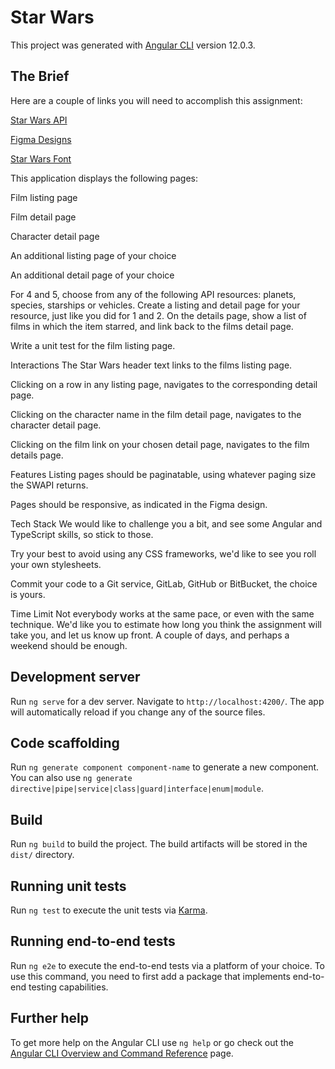 # Star Wars

This project was generated with [Angular CLI](https://github.com/angular/angular-cli) version 12.0.3.

## The Brief

Here are a couple of links you will need to accomplish this assignment:

[Star Wars API](https://swapi.dev/)

[Figma Designs](https://www.figma.com/file/Eq2Dxscp7ylJq9osa0XoYl/Star-Wars-Assignment?node-id=0%3A1)

[Star Wars Font](https://www.fontspace.com/starjedi-special-edition-font-f9644)


This application displays the following pages:


Film listing page

Film detail page

Character detail page

An additional listing page of your choice

An additional detail page of your choice


For 4 and 5, choose from any of the following API resources: planets, species, starships or vehicles. Create a listing and detail page for your resource, just like you did for 1 and 2. On the details page, show a list of films in which the item starred, and link back to the films detail page.


Write a unit test for the film listing page.

Interactions
The Star Wars header text links to the films listing page.

Clicking on a row in any listing page, navigates to the corresponding detail page.

Clicking on the character name in the film detail page, navigates to the character detail page.

Clicking on the film link on your chosen detail page, navigates to the film details page.

Features
Listing pages should be paginatable, using whatever paging size the SWAPI returns.

Pages should be responsive, as indicated in the Figma design.

Tech Stack
We would like to challenge you a bit, and see some Angular and TypeScript skills, so stick to those.


Try your best to avoid using any CSS frameworks, we'd like to see you roll your own stylesheets.


Commit your code to a Git service, GitLab, GitHub or BitBucket, the choice is yours.

Time Limit
Not everybody works at the same pace, or even with the same technique. We'd like you to estimate how long you think the assignment will take you, and let us know up front. A couple of days, and perhaps a weekend should be enough.

## Development server

Run `ng serve` for a dev server. Navigate to `http://localhost:4200/`. The app will automatically reload if you change any of the source files.

## Code scaffolding

Run `ng generate component component-name` to generate a new component. You can also use `ng generate directive|pipe|service|class|guard|interface|enum|module`.

## Build

Run `ng build` to build the project. The build artifacts will be stored in the `dist/` directory.

## Running unit tests

Run `ng test` to execute the unit tests via [Karma](https://karma-runner.github.io).

## Running end-to-end tests

Run `ng e2e` to execute the end-to-end tests via a platform of your choice. To use this command, you need to first add a package that implements end-to-end testing capabilities.

## Further help

To get more help on the Angular CLI use `ng help` or go check out the [Angular CLI Overview and Command Reference](https://angular.io/cli) page.

